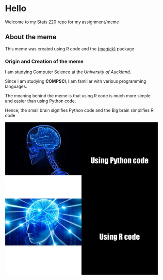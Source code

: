 # Hello
Welcome to my Stats 220 repo for my assignment/meme

## About the meme
This meme was created using R code and the [{magick}](https://cran.r-project.org/web/packages/magick/vignettes/intro.html) package

### Origin and Creation of the meme
I am studying Computer Science at the *University of Auckland*.

Since I am studying **COMPSCI**, I am familiar with various programming languages.

The meaning behind the meme is that using R code is much more simple and easier than using Python code.

Hence, the small brain signifies Python code and the Big brain simplifies R code

![](meme_r.png)
